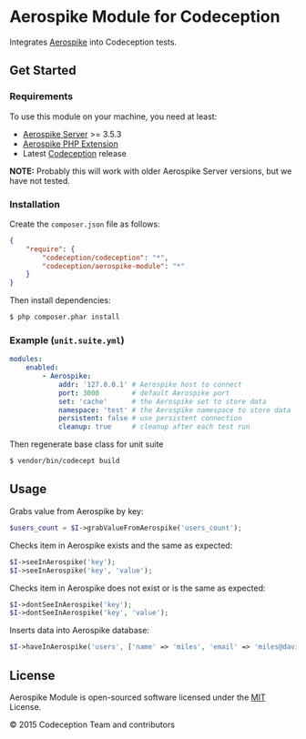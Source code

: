 # Aerospike Module for Codeception

Integrates [Aerospike][1] into Codeception tests.

## Get Started

### Requirements

To use this module on your machine, you need at least:

- [Aerospike Server][1] >= 3.5.3
- [Aerospike PHP Extension][2]
- Latest [Codeception][3] release

**NOTE:**
Probably this will work with older Aerospike Server versions, but we have not tested.

### Installation

Create the `composer.json` file as follows:

```json
{
    "require": {
        "codeception/codeception": "*",
        "codeception/aerospike-module": "*"
    }
}
```

Then install dependencies:

```sh
$ php composer.phar install
```

### Example (`unit.suite.yml`)

```yaml
modules:
    enabled:
        - Aerospike:
            addr: '127.0.0.1' # Aerospike host to connect
            port: 3000        # default Aerospike port
            set: 'cache'      # the Aerospike set to store data
            namespace: 'test' # the Aerospike namespace to store data
            persistent: false # use persistent connection
            cleanup: true     # cleanup after each test run
```

Then regenerate base class for unit suite

```sh
$ vendor/bin/codecept build
```

## Usage

Grabs value from Aerospike by key:

```php
$users_count = $I->grabValueFromAerospike('users_count');
```

Checks item in Aerospike exists and the same as expected:
```php
$I->seeInAerospike('key');
$I->seeInAerospike('key', 'value');
```

Checks item in Aerospike does not exist or is the same as expected:
```php
$I->dontSeeInAerospike('key');
$I->dontSeeInAerospike('key', 'value');
```

Inserts data into Aerospike database:
```php
$I->haveInAerospike('users', ['name' => 'miles', 'email' => 'miles@davis.com']);
```

## License

Aerospike Module is open-sourced software licensed under the [MIT][4] License.

© 2015 Codeception Team and contributors

[1]: http://www.aerospike.com/
[2]: http://www.aerospike.com/docs/client/php/install/
[3]: https://github.com/Codeception/Codeception
[4]: https://github.com/Codeception/Aerospike-module/blob/master/docs/LICENSE.md
